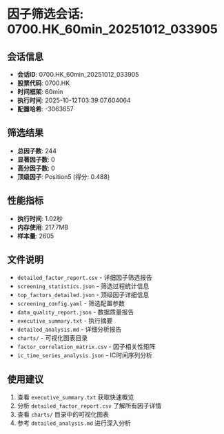 # 因子筛选会话: 0700.HK_60min_20251012_033905

## 会话信息
- **会话ID**: 0700.HK_60min_20251012_033905
- **股票代码**: 0700.HK
- **时间框架**: 60min
- **执行时间**: 2025-10-12T03:39:07.604064
- **配置哈希**: -3063657

## 筛选结果
- **总因子数**: 244
- **显著因子数**: 0
- **高分因子数**: 0
- **顶级因子**: Position5 (得分: 0.488)

## 性能指标
- **执行时间**: 1.02秒
- **内存使用**: 217.7MB
- **样本量**: 2605

## 文件说明
- `detailed_factor_report.csv` - 详细因子筛选报告
- `screening_statistics.json` - 筛选过程统计信息
- `top_factors_detailed.json` - 顶级因子详细信息
- `screening_config.yaml` - 筛选配置参数
- `data_quality_report.json` - 数据质量报告
- `executive_summary.txt` - 执行摘要
- `detailed_analysis.md` - 详细分析报告
- `charts/` - 可视化图表目录
- `factor_correlation_matrix.csv` - 因子相关性矩阵
- `ic_time_series_analysis.json` - IC时间序列分析

## 使用建议
1. 查看 `executive_summary.txt` 获取快速概览
2. 分析 `detailed_factor_report.csv` 了解所有因子详情
3. 查看 `charts/` 目录中的可视化图表
4. 参考 `detailed_analysis.md` 进行深入分析
